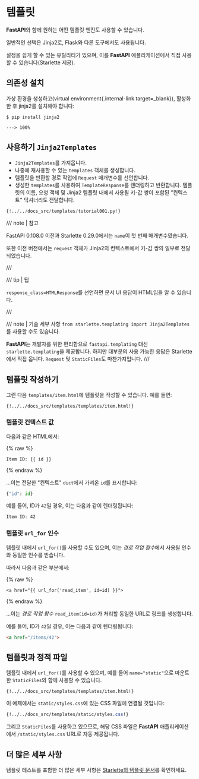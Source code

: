 # 템플릿

**FastAPI**와 함께 원하는 어떤 템플릿 엔진도 사용할 수 있습니다.

일반적인 선택은 Jinja2로, Flask와 다른 도구에서도 사용됩니다.

설정을 쉽게 할 수 있는 유틸리티가 있으며, 이를 **FastAPI** 애플리케이션에서 직접 사용할 수 있습니다(Starlette 제공).

## 의존성 설치

가상 환경을 생성하고(virtual environment{.internal-link target=_blank}), 활성화한 후 jinja2를 설치해야 합니다:


<div class="termy">

```console
$ pip install jinja2

---> 100%
```

</div>

## 사용하기 `Jinja2Templates`

* `Jinja2Templates`를 가져옵니다.
* 나중에 재사용할 수 있는 `templates` 객체를 생성합니다.
* 템플릿을 반환할 경로 작업에 `Request` 매개변수를 선언합니다.
* 생성한 `templates`를 사용하여 `TemplateResponse`를 렌더링하고 반환합니다. 템플릿의 이름, 요청 객체 및 Jinja2 템플릿 내에서 사용될 키-값 쌍이 포함된 "컨텍스트" 딕셔너리도 전달합니다.


```Python hl_lines="4  11  15-18"
{!../../docs_src/templates/tutorial001.py!}
```

/// note | 참고

FastAPI 0.108.0 이전과 Starlette 0.29.0에서는 `name`이 첫 번째 매개변수였습니다.

또한 이전 버전에서는 `request` 객체가 Jinja2의 컨텍스트에서 키-값 쌍의 일부로 전달되었습니다.

///

/// tip | 팁

`response_class=HTMLResponse`를 선언하면 문서 UI 응답이 HTML임을 알 수 있습니다.

///

/// note | 기술 세부 사항
`from starlette.templating import Jinja2Templates`를 사용할 수도 있습니다.

**FastAPI**는 개발자를 위한 편리함으로 `fastapi.templating` 대신 `starlette.templating`을 제공합니다. 하지만 대부분의 사용 가능한 응답은 Starlette에서 직접 옵니다. `Request` 및 `StaticFiles`도 마찬가지입니다.
///

## 템플릿 작성하기

그런 다음 `templates/item.html`에 템플릿을 작성할 수 있습니다. 예를 들면:

```jinja hl_lines="7"
{!../../docs_src/templates/templates/item.html!}
```

### 템플릿 컨텍스트 값

다음과 같은 HTML에서:

{% raw %}

```jinja
Item ID: {{ id }}
```

{% endraw %}

...이는 전달한 "컨텍스트" `dict`에서 가져온 `id`를 표시합니다:

```Python
{"id": id}
```

예를 들어, ID가 `42`일 경우, 이는 다음과 같이 렌더링됩니다:

```html
Item ID: 42
```

### 템플릿 `url_for` 인수

템플릿 내에서 `url_for()`를 사용할 수도 있으며, 이는 *경로 작업 함수*에서 사용될 인수와 동일한 인수를 받습니다.

따라서 다음과 같은 부분에서:

{% raw %}

```jinja
<a href="{{ url_for('read_item', id=id) }}">
```

{% endraw %}

...이는 *경로 작업 함수* `read_item(id=id)`가 처리할 동일한 URL로 링크를 생성합니다.

예를 들어, ID가 `42`일 경우, 이는 다음과 같이 렌더링됩니다:
```html
<a href="/items/42">
```

## 템플릿과 정적 파일

템플릿 내에서 `url_for()`를 사용할 수 있으며, 예를 들어 `name="static"`으로 마운트한 `StaticFiles`와 함께 사용할 수 있습니다.

```jinja hl_lines="4"
{!../../docs_src/templates/templates/item.html!}
```

이 예제에서는 `static/styles.css`에 있는 CSS 파일에 연결될 것입니다:

```CSS hl_lines="4"
{!../../docs_src/templates/static/styles.css!}
```

그리고 `StaticFiles`를 사용하고 있으므로, 해당 CSS 파일은 **FastAPI** 애플리케이션에서 `/static/styles.css` URL로 자동 제공됩니다.

## 더 많은 세부 사항

템플릿 테스트를 포함한 더 많은 세부 사항은 <a href="https://www.starlette.dev/templates/" class="external-link" target="_blank">Starlette의 템플릿 문서</a>를 확인하세요.
